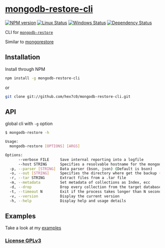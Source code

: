 # [mongodb-restore-cli](https://github.com/hex7c0/mongodb-restore-cli)

[![NPM version](https://img.shields.io/npm/v/mongodb-restore-cli.svg)](https://www.npmjs.com/package/mongodb-restore-cli)
[![Linux Status](https://img.shields.io/travis/hex7c0/mongodb-restore-cli.svg?label=linux-osx)](https://travis-ci.org/hex7c0/mongodb-restore-cli)
[![Windows Status](https://img.shields.io/appveyor/ci/hex7c0/mongodb-restore-cli.svg?label=windows)](https://ci.appveyor.com/project/hex7c0/mongodb-restore-cli)
[![Dependency Status](https://img.shields.io/david/hex7c0/mongodb-restore-cli.svg)](https://david-dm.org/hex7c0/mongodb-restore-cli)

CLI for [`mongodb-restore`](https://github.com/hex7c0/mongodb-restore)

Similar to [mongorestore](http://docs.mongodb.org/manual/reference/program/mongorestore/)

## Installation

Install through NPM

```bash
npm install -g mongodb-restore-cli
```
or
```bash
git clone git://github.com/hex7c0/mongodb-restore-cli.git
```

## API

global cli with `-g` option
```bash
$ mongodb-restore -h

Usage:
  mongodb-restore [OPTIONS] [ARGS]

Options: 
      --verbose FILE     Save internal reporting into a logfile
      --host STRING      Specifies a resolvable hostname for the mongod 
  -p, --parser [STRING]  Data parser (bson, json) (Default is bson)
  -o, --out [STRING]     Specifies the directory where get the backup (Default is ./)
  -r, --tar STRING       Extract files from a .tar file
  -m, --metadata         Set metadata of collections as Index, ecc
  -d, --drop             Drop every collection from the target database 
  -t, --timeout N        Exit if the process takes longer than N seconds
  -v, --version          Display the current version
  -h, --help             Display help and usage details
```

## Examples

Take a look at my [examples](examples)

### [License GPLv3](LICENSE)
